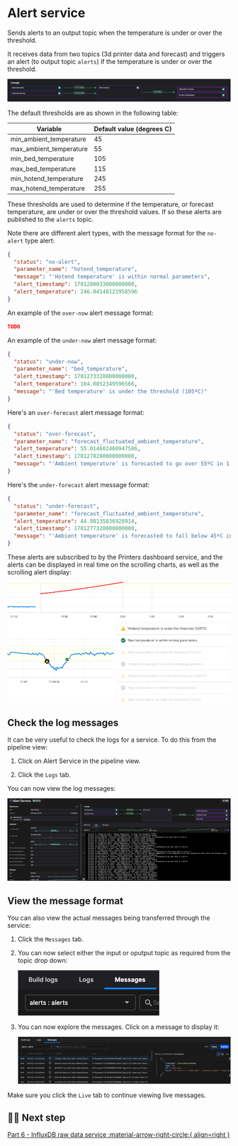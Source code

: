 # Alert service

Sends alerts to an output topic when the temperature is under or over the threshold.

It receives data from two topics (3d printer data and forecast) and triggers an alert (to output topic `alerts`) if the temperature is under or over the threshold.

![pipline section](./images/alert-pipeline-segment.png)

The default thresholds are as shown in the following table:

| Variable | Default value (degrees C)|
|----|----|
| min_ambient_temperature | 45|
| max_ambient_temperature | 55 |
| min_bed_temperature | 105 |
| max_bed_temperature | 115 |
| min_hotend_temperature | 245 |
| max_hotend_temperature | 255 |

These thresholds are used to determine if the temperature, or forecast temperature, are under or over the threshold values. If so these alerts are published to the `alerts` topic.

Note there are different alert types, with the message format for the `no-alert` type alert:

``` json
{
  "status": "no-alert",
  "parameter_name": "hotend_temperature",
  "message": "'Hotend temperature' is within normal parameters",
  "alert_timestamp": 1701280033000000000,
  "alert_temperature": 246.04148121958596
}
```

An example of the `over-now` alert message format:

``` json
TODO
```

An example of the `under-now` alert message format:

``` json
{
  "status": "under-now",
  "parameter_name": "bed_temperature",
  "alert_timestamp": 1701273328000000000,
  "alert_temperature": 104.0852349596566,
  "message": "'Bed temperature' is under the threshold (105ºC)"
}
```

Here's an `over-forecast` alert message format:

``` json
{
  "status": "over-forecast",
  "parameter_name": "forecast_fluctuated_ambient_temperature",
  "alert_temperature": 55.014602460947586,
  "alert_timestamp": 1701278280000000000,
  "message": "'Ambient temperature' is forecasted to go over 55ºC in 1:36:29."
}
```

Here's the `under-forecast` alert message format:

``` json
{
  "status": "under-forecast",
  "parameter_name": "forecast_fluctuated_ambient_temperature",
  "alert_temperature": 44.98135836928914,
  "alert_timestamp": 1701277320000000000,
  "message": "'Ambient temperature' is forecasted to fall below 45ºC in 1:20:28."
}
```

These alerts are subscribed to by the Printers dashboard service, and the alerts can be displayed in real time on the scrolling charts, as well as the scrolling alert display:

![Alerts](./images/alerts-display.png)

## Check the log messages

It can be very useful to check the logs for a service. To do this from the pipeline view:

1. Click on Alert Service in the pipeline view.

2. Click the `Logs` tab.

You can now view the log messages:

![Log messages](./images/alert-service-logging.png)

## View the message format

You can also view the actual messages being transferred through the service:

1. Click the `Messages` tab.

2. You can now select either the input or oputput topic as required from the topic drop down:

    ![Topic drop down](./images/messages-topic-dropdown.png)

3. You can now explore the messages. Click on a message to display it:

    ![Message format](./images/message-format.png)

  Make sure you click the `Live` tab to continue viewing live messages.

## 🏃‍♀️ Next step

[Part 6 - InfluxDB raw data service :material-arrow-right-circle:{ align=right }](./influxdb-raw-data.md)
